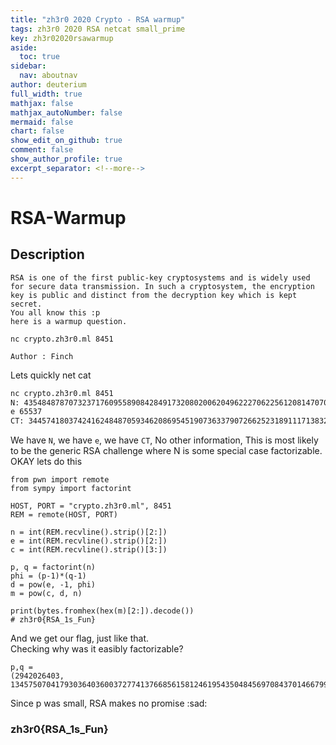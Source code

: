```yaml
---
title: "zh3r0 2020 Crypto - RSA warmup"
tags: zh3r0 2020 RSA netcat small_prime
key: zh3r02020rsawarmup
aside:
  toc: true
sidebar:
  nav: aboutnav
author: deuterium
full_width: true
mathjax: false
mathjax_autoNumber: false
mermaid: false
chart: false
show_edit_on_github: true
comment: false
show_author_profile: true
excerpt_separator: <!--more-->
---
```


# RSA-Warmup

## Description
```
RSA is one of the first public-key cryptosystems and is widely used for secure data transmission. In such a cryptosystem, the encryption key is public and distinct from the decryption key which is kept secret.
You all know this :p
here is a warmup question.

nc crypto.zh3r0.ml 8451

Author : Finch
```

Lets quickly net cat  
```bash
nc crypto.zh3r0.ml 8451
N: 435484878707323717609558908428491732080200620496222706225612081470705045338826568738839503441895810259829684805194635719585140773967024755976185135262187024552092814455723595911873136367728098843543576413761698077300341835156919036506196997741966308833553400592985253519980085783152705343962743180838960657525326043909
e 65537
CT: 344574180374241624848705934620869545190736337907266252318911171383290243897129862062313026831187186976704177305590626082499994500075570738182284039651256397437868001748970087145045390243038430722206063983740148183702626114632523965797127289304488799040619348710378056179517002039171315275774158768719676479442190241480
```

We have `N`, we have `e`, we have `CT`, No other information, This is most likely to be the generic RSA challenge where N is some special case factorizable. OKAY lets do this  

```
from pwn import remote
from sympy import factorint

HOST, PORT = "crypto.zh3r0.ml", 8451
REM = remote(HOST, PORT)

n = int(REM.recvline().strip()[2:])
e = int(REM.recvline().strip()[2:])
c = int(REM.recvline().strip()[3:])

p, q = factorint(n)
phi = (p-1)*(q-1)
d = pow(e, -1, phi)
m = pow(c, d, n)

print(bytes.fromhex(hex(m)[2:]).decode())
# zh3r0{RSA_1s_Fun}
```
And we get our flag, just like that.  
Checking why was it easibly factorizable?
```
p,q = 
(2942026403, 134575070417930364036003727741376685615812461954350484569708437014667994680713813781468183983386234011962070146684234011280627785955402931339880339689145836820522726630562036268896319664602063579145594582463191728917055827142635500611088623983035188866470062494891880603875253301899285045944864340088876075089)
```
Since p was small, RSA makes no promise :sad:

### zh3r0{RSA_1s_Fun}


